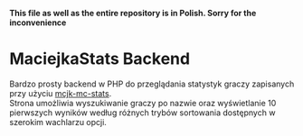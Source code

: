 **This file as well as the entire repository is in Polish. Sorry for the inconvenience**

# MaciejkaStats Backend
Bardzo prosty backend w PHP do przeglądania statystyk graczy zapisanych przy użyciu [mcjk-mc-stats](https://github.com/MaciejkaG/mcjk-mc-stats/).<br>
Strona umożliwia wyszukiwanie graczy po nazwie oraz wyświetlanie 10 pierwszych wyników według różnych trybów sortowania dostępnych w szerokim wachlarzu opcji.
